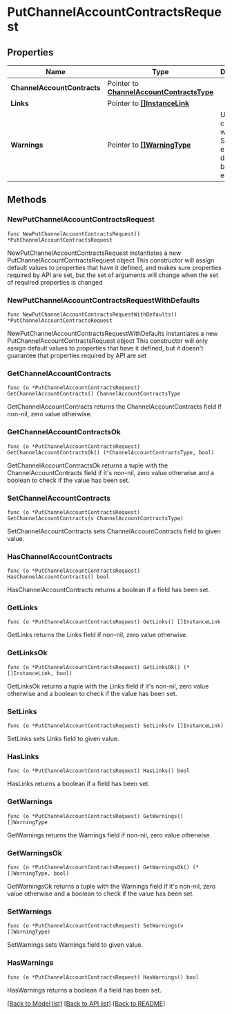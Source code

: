 # PutChannelAccountContractsRequest

## Properties

Name | Type | Description | Notes
------------ | ------------- | ------------- | -------------
**ChannelAccountContracts** | Pointer to [**ChannelAccountContractsType**](ChannelAccountContractsType.md) |  | [optional] 
**Links** | Pointer to [**[]InstanceLink**](InstanceLink.md) |  | [optional] 
**Warnings** | Pointer to [**[]WarningType**](WarningType.md) | Used in conjunction with the Success element to define a business error. | [optional] 

## Methods

### NewPutChannelAccountContractsRequest

`func NewPutChannelAccountContractsRequest() *PutChannelAccountContractsRequest`

NewPutChannelAccountContractsRequest instantiates a new PutChannelAccountContractsRequest object
This constructor will assign default values to properties that have it defined,
and makes sure properties required by API are set, but the set of arguments
will change when the set of required properties is changed

### NewPutChannelAccountContractsRequestWithDefaults

`func NewPutChannelAccountContractsRequestWithDefaults() *PutChannelAccountContractsRequest`

NewPutChannelAccountContractsRequestWithDefaults instantiates a new PutChannelAccountContractsRequest object
This constructor will only assign default values to properties that have it defined,
but it doesn't guarantee that properties required by API are set

### GetChannelAccountContracts

`func (o *PutChannelAccountContractsRequest) GetChannelAccountContracts() ChannelAccountContractsType`

GetChannelAccountContracts returns the ChannelAccountContracts field if non-nil, zero value otherwise.

### GetChannelAccountContractsOk

`func (o *PutChannelAccountContractsRequest) GetChannelAccountContractsOk() (*ChannelAccountContractsType, bool)`

GetChannelAccountContractsOk returns a tuple with the ChannelAccountContracts field if it's non-nil, zero value otherwise
and a boolean to check if the value has been set.

### SetChannelAccountContracts

`func (o *PutChannelAccountContractsRequest) SetChannelAccountContracts(v ChannelAccountContractsType)`

SetChannelAccountContracts sets ChannelAccountContracts field to given value.

### HasChannelAccountContracts

`func (o *PutChannelAccountContractsRequest) HasChannelAccountContracts() bool`

HasChannelAccountContracts returns a boolean if a field has been set.

### GetLinks

`func (o *PutChannelAccountContractsRequest) GetLinks() []InstanceLink`

GetLinks returns the Links field if non-nil, zero value otherwise.

### GetLinksOk

`func (o *PutChannelAccountContractsRequest) GetLinksOk() (*[]InstanceLink, bool)`

GetLinksOk returns a tuple with the Links field if it's non-nil, zero value otherwise
and a boolean to check if the value has been set.

### SetLinks

`func (o *PutChannelAccountContractsRequest) SetLinks(v []InstanceLink)`

SetLinks sets Links field to given value.

### HasLinks

`func (o *PutChannelAccountContractsRequest) HasLinks() bool`

HasLinks returns a boolean if a field has been set.

### GetWarnings

`func (o *PutChannelAccountContractsRequest) GetWarnings() []WarningType`

GetWarnings returns the Warnings field if non-nil, zero value otherwise.

### GetWarningsOk

`func (o *PutChannelAccountContractsRequest) GetWarningsOk() (*[]WarningType, bool)`

GetWarningsOk returns a tuple with the Warnings field if it's non-nil, zero value otherwise
and a boolean to check if the value has been set.

### SetWarnings

`func (o *PutChannelAccountContractsRequest) SetWarnings(v []WarningType)`

SetWarnings sets Warnings field to given value.

### HasWarnings

`func (o *PutChannelAccountContractsRequest) HasWarnings() bool`

HasWarnings returns a boolean if a field has been set.


[[Back to Model list]](../README.md#documentation-for-models) [[Back to API list]](../README.md#documentation-for-api-endpoints) [[Back to README]](../README.md)



